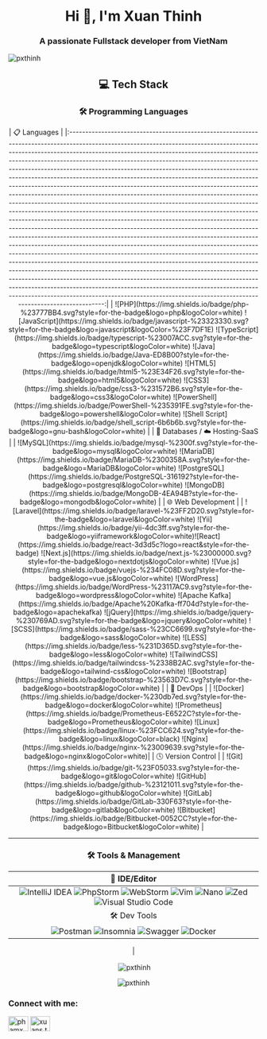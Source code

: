 <h1 align="center">Hi 👋, I'm Xuan Thinh</h1>
<h3 align="center">A passionate Fullstack developer from VietNam</h3>

<p align="left"> <img src="https://komarev.com/ghpvc/?username=pxthinh&label=Profile%20views&color=0e75b6&style=flat" alt="pxthinh" /> </p>

<div align="center"> 
   <h2> 💻 Tech Stack </h2>
</div>

<div align="center">
<h3>🛠️ Programming Languages</h3>
|                                                                                                                                                                                                                                                                                                                                                                                                                                                                                                                                                                                                                                                                                                                                                                                                           📋 Languages                                                                                                                                                                                                                                                                                                                                                                                                                                                                                                                                                                                                                                                                                                                                                                                                           |
|:--------------------------------------------------------------------------------------------------------------------------------------------------------------------------------------------------------------------------------------------------------------------------------------------------------------------------------------------------------------------------------------------------------------------------------------------------------------------------------------------------------------------------------------------------------------------------------------------------------------------------------------------------------------------------------------------------------------------------------------------------------------------------------------------------------------------------------------------------------------------------------------------------------------------------------------------------------------------------------------------------------------------------------------------------------------------------------------------------------------------------------------------------------------------------------------------------------------------------------------------------------------------------------------------------------------------------------------------------------------------------------------------------------------------------------------------------------------------------------------------------------------------------------------------------------------------------------------------------------------------------------:|
|                                                                                                                                                                                                                                                                                                                                                  ![PHP](https://img.shields.io/badge/php-%23777BB4.svg?style=for-the-badge&logo=php&logoColor=white) ![JavaScript](https://img.shields.io/badge/javascript-%23323330.svg?style=for-the-badge&logo=javascript&logoColor=%23F7DF1E) ![TypeScript](https://img.shields.io/badge/typescript-%23007ACC.svg?style=for-the-badge&logo=typescript&logoColor=white) ![Java](https://img.shields.io/badge/Java-ED8B00?style=for-the-badge&logo=openjdk&logoColor=white) ![HTML5](https://img.shields.io/badge/html5-%23E34F26.svg?style=for-the-badge&logo=html5&logoColor=white) ![CSS3](https://img.shields.io/badge/css3-%231572B6.svg?style=for-the-badge&logo=css3&logoColor=white) ![PowerShell](https://img.shields.io/badge/PowerShell-%235391FE.svg?style=for-the-badge&logo=powershell&logoColor=white) ![Shell Script](https://img.shields.io/badge/shell_script-6b6b6b.svg?style=for-the-badge&logo=gnu-bash&logoColor=white)                                                                                                                                                                                                                                                                                                                                                  |
|                                                                                                                                                                                                                                                                                                                                                                                                                                                                                                                                                                                                                                                                                                                                                                                                  💾 Databases / ☁️ Hosting-SaaS                                                                                                                                                                                                                                                                                                                                                                                                                                                                                                                                                                                                                                                                                                                                                                                                  |
|                                                                                                                                                                                                                                                                                                                                                                                                                                                                            ![MySQL](https://img.shields.io/badge/mysql-%2300f.svg?style=for-the-badge&logo=mysql&logoColor=white) ![MariaDB](https://img.shields.io/badge/MariaDB-%2300358A.svg?style=for-the-badge&logo=MariaDB&logoColor=white) ![PostgreSQL](https://img.shields.io/badge/PostgreSQL-316192?style=for-the-badge&logo=postgresql&logoColor=white) ![MongoDB](https://img.shields.io/badge/MongoDB-4EA94B?style=for-the-badge&logo=mongodb&logoColor=white)                                                                                                                                                                                                                                                                                                                                                                                                                                                                   |
|                                                                                                                                                                                                                                                                                                                                                                                                                                                                                                                                                                                                                                                                                                                                                                                                        🌐 Web Development                                                                                                                                                                                                                                                                                                                                                                                                                                                                                                                                                                                                                                                                                                                                                                                                        |
|                                                                                                                                     ![Laravel](https://img.shields.io/badge/laravel-%23FF2D20.svg?style=for-the-badge&logo=laravel&logoColor=white) ![Yii](https://img.shields.io/badge/yii-4dc3ff.svg?style=for-the-badge&logo=yiiframework&logoColor=white)![React](https://img.shields.io/badge/react-3d3d5c?logo=react&style=for-the-badge) ![Next.js](https://img.shields.io/badge/next.js-%23000000.svg?style=for-the-badge&logo=nextdotjs&logoColor=white) ![Vue.js](https://img.shields.io/badge/vuejs-%234FC08D.svg?style=for-the-badge&logo=vue.js&logoColor=white)  ![WordPress](https://img.shields.io/badge/WordPress-%23117AC9.svg?style=for-the-badge&logo=wordpress&logoColor=white) ![Apache Kafka](https://img.shields.io/badge/Apache%20Kafka-ff704d?style=for-the-badge&logo=apachekafka) ![jQuery](https://img.shields.io/badge/jquery-%230769AD.svg?style=for-the-badge&logo=jquery&logoColor=white) ![SCSS](https://img.shields.io/badge/sass-%23CC6699.svg?style=for-the-badge&logo=sass&logoColor=white) ![LESS](https://img.shields.io/badge/less-%231D365D.svg?style=for-the-badge&logo=less&logoColor=white) ![TailwindCSS](https://img.shields.io/badge/tailwindcss-%2338B2AC.svg?style=for-the-badge&logo=tailwind-css&logoColor=white) ![Bootstrap](https://img.shields.io/badge/bootstrap-%23563D7C.svg?style=for-the-badge&logo=bootstrap&logoColor=white)                                                                                                                                      |
|                                                                                                                                                                                                                                                                                                                                                                                                                                                                                                                                                                                                                                                                                                                                                                                                            🔄 DevOps                                                                                                                                                                                                                                                                                                                                                                                                                                                                                                                                                                                                                                                                                                                                                                                                             |
| ![Docker](https://img.shields.io/badge/docker-%230db7ed.svg?style=for-the-badge&logo=docker&logoColor=white) ![Prometheus](https://img.shields.io/badge/Prometheus-E6522C?style=for-the-badge&logo=Prometheus&logoColor=white) ![Linux](https://img.shields.io/badge/linux-%23FCC624.svg?style=for-the-badge&logo=linux&logoColor=black) ![Nginx](https://img.shields.io/badge/nginx-%23009639.svg?style=for-the-badge&logo=nginx&logoColor=white)|
|                                                                                                                                                                                                                                                                                                                                                                                                                                                                                                                                                                                                                                                                                                                                                                                                        🕓 Version Control                                                                                                                                                                                                                                                                                                                                                                                                                                                                                                                                                                                                                                                                                                                                                                                                        |
|                                                                                                                                                                                                                                                                                                                                                                                                                                                                                                                                                                                              ![Git](https://img.shields.io/badge/git-%23F05033.svg?style=for-the-badge&logo=git&logoColor=white) ![GitHub](https://img.shields.io/badge/github-%23121011.svg?style=for-the-badge&logo=github&logoColor=white) ![GitLab](https://img.shields.io/badge/GitLab-330F63?style=for-the-badge&logo=gitlab&logoColor=white) ![Bitbucket](https://img.shields.io/badge/Bitbucket-0052CC?style=for-the-badge&logo=Bitbucket&logoColor=white)                                                                                                                                                                                                                                                                                                                                                                                                                                                                                                                                                                                               |
</div>

---

<div align="center">
<h3>🛠️ Tools & Management</h3>

|                                                                                                                                                                                                                                                                                                                                                                                                                                                                        📝 IDE/Editor                                                                                                                                                                                                                                                                                                                                                                                                                                                                         |
|:------------------------------------------------------------------------------------------------------------------------------------------------------------------------------------------------------------------------------------------------------------------------------------------------------------------------------------------------------------------------------------------------------------------------------------------------------------------------------------------------------------------------------------------------------------------------------------------------------------------------------------------------------------------------------------------------------------------------------------------------------------------------------------------------------------------------------------------------------------------------------------------------------------------------------------------------------------:|
|                                                                                   ![IntelliJ IDEA](https://img.shields.io/badge/IntelliJ%20IDEA-e60073?style=for-the-badge&logo=intellijidea&logoColor=white) ![PhpStorm](https://img.shields.io/badge/PhpStorm-7700b3?style=for-the-badge&logo=phpstorm&logoColor=white) ![WebStorm](https://img.shields.io/badge/WebStorm-007acc?style=for-the-badge&logo=webstorm&logoColor=white) ![Vim](https://img.shields.io/badge/Vim-019733?style=for-the-badge&logo=vim&logoColor=white) ![Nano](https://img.shields.io/badge/Nano-990099?style=for-the-badge&logo=gnu&logoColor=white) ![Zed](https://img.shields.io/badge/Zed-000000?style=for-the-badge&logo=gnu&logoColor=white) ![Visual Studio Code](https://img.shields.io/badge/Visual%20Studio%20Code-007ACC?style=for-the-badge&logo=visualstudiocode&logoColor=white)                                                                                   |
|                                                                                                                                                                                                                                                                                                                                                                                                                                                                        🛠️ Dev Tools                                                                                                                                                                                                                                                                                                                                                                                                                                                                         |
|                                                                                                                                      ![Postman](https://img.shields.io/badge/Postman-FF6C37?style=for-the-badge&logo=postman&logoColor=white) ![Insomnia](https://img.shields.io/badge/Insomnia-5849BE?style=for-the-badge&logo=insomnia&logoColor=white) ![Swagger](https://img.shields.io/badge/-Swagger-%23Clojure?style=for-the-badge&logo=swagger&logoColor=white) ![Docker](https://img.shields.io/badge/docker-%230db7ed.svg?style=for-the-badge&logo=docker&logoColor=white)                                                                                                                                    
|                                                                                                                                                                                                                                                       
</div>

<div align="center"> 
   <p>&nbsp;<img align="center" src="https://github-readme-stats.vercel.app/api?username=pxthinh&show_icons=true&locale=en" alt="pxthinh" /></p>
   
   <p><img align="center" src="https://github-readme-streak-stats.herokuapp.com/?user=pxthinh&" alt="pxthinh" /></p>
   
   <h3 align="left">Connect with me:</h3>
   <p align="left">
   <a href="https://linkedin.com/in/phamxuanthinh" target="blank"><img align="center" src="https://raw.githubusercontent.com/rahuldkjain/github-profile-readme-generator/master/src/images/icons/Social/linked-in-alt.svg" alt="phamxuanthinh" height="30" width="40" /></a>
   <a href="https://fb.com/xuans.thinhs" target="blank"><img align="center" src="https://raw.githubusercontent.com/rahuldkjain/github-profile-readme-generator/master/src/images/icons/Social/facebook.svg" alt="xuans.thinhs" height="30" width="40" /></a>
   </p>
<div>
